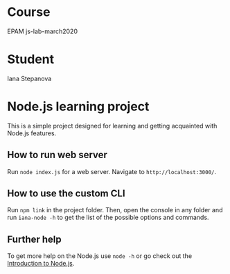 # Course

EPAM js-lab-march2020

# Student

Iana Stepanova

# Node.js learning project

This is a simple project designed for learning and getting acquainted with Node.js features.

## How to run web server

Run `node index.js` for a web server. Navigate to `http://localhost:3000/`.

## How to use the custom CLI

Run `npm link` in the project folder. Then, open the console in any folder and run `iana-node -h` to get the list of the possible options and commands.

## Further help

To get more help on the Node.js use `node -h` or go check out the [Introduction to Node.js](https://nodejs.dev/).
